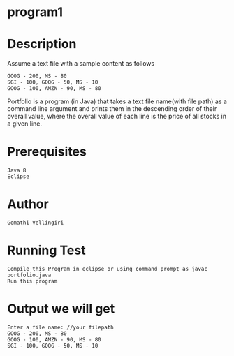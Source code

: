 # program1
# Description


Assume a text file with a sample content as follows

	GOOG - 200, MS - 80
	SGI - 100, GOOG - 50, MS - 10
	GOOG - 100, AMZN - 90, MS - 80
	
Portfolio is a program (in Java) that takes a text file name(with file path) as a command line argument and prints them in the descending order of their overall value, where the overall value of each line is the price of all stocks in a given line.

# Prerequisites
	
	Java 8
	Eclipse
# Author

	Gomathi Vellingiri
	
# Running Test

	Compile this Program in eclipse or using command prompt as javac portfolio.java
	Run this program
	
# Output we will get

	Enter a file name: //your filepath
	GOOG - 200, MS - 80
	GOOG - 100, AMZN - 90, MS - 80
	SGI - 100, GOOG - 50, MS - 10
